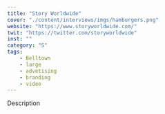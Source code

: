 ```yaml
---
title: "Story Worldwide"
cover: "./content/interviews/imgs/hamburgers.png"
website: "https://www.storyworldwide.com/"
twit: "https://twitter.com/storyworldwide"
inst: ""
category: "S"
tags:
    - Belltown
    - large
    - advetising
    - branding
    - video
---
```


Description
